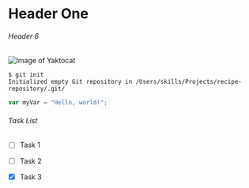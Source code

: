 # Header One
###### Header 6

![Image of Yaktocat](https://octodex.github.com/images/yaktocat.png)


```
$ git init
Initialized empty Git repository in /Users/skills/Projects/recipe-repository/.git/
```

``` javascript
var myVar = "Hello, world!";
```


###### Task List

- [ ] Task 1
- [ ] Task 2
- [x] Task 3


